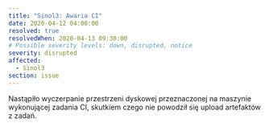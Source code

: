 ```yaml
---
title: "Sinol3: Awaria CI"
date: 2020-04-12 04:00:00
resolved: true
resolvedWhen: 2020-04-13 09:30:00
# Possible severity levels: down, disrupted, notice
severity: disrupted
affected:
  - Sinol3
section: issue
---
```


Nastąpiło wyczerpanie przestrzeni dyskowej przeznaczonej na maszynie wykonującej zadania CI, skutkiem czego nie powodził się upload artefaktów z zadań.
